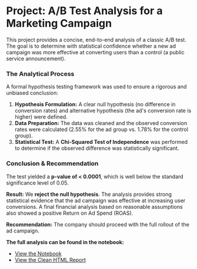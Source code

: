 
# Project: A/B Test Analysis for a Marketing Campaign

This project provides a concise, end-to-end analysis of a classic A/B test. The goal is to determine with statistical confidence whether a new ad campaign was more effective at converting users than a control (a public service announcement).

### The Analytical Process

A formal hypothesis testing framework was used to ensure a rigorous and unbiased conclusion:

1.  **Hypothesis Formulation:** A clear null hypothesis (no difference in conversion rates) and alternative hypothesis (the ad's conversion rate is higher) were defined.
2.  **Data Preparation:** The data was cleaned and the observed conversion rates were calculated (2.55% for the ad group vs. 1.78% for the control group).
3.  **Statistical Test:** A **Chi-Squared Test of Independence** was performed to determine if the observed difference was statistically significant.

### Conclusion & Recommendation

The test yielded a **p-value of < 0.0001**, which is well below the standard significance level of 0.05.

**Result:** We **reject the null hypothesis**. The analysis provides strong statistical evidence that the ad campaign was effective at increasing user conversions. A final financial analysis based on reasonable assumptions also showed a positive Return on Ad Spend (ROAS).

**Recommendation:** The company should proceed with the full rollout of the ad campaign.

**The full analysis can be found in the notebook:**
*   [View the Notebook](./AB_Test_Analysis.ipynb)
*   [View the Clean HTML Report](./AB_Test_Analysis.html)
